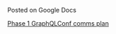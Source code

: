 Posted on Google Docs

[Phase 1 GraphQLConf comms plan](https://docs.google.com/document/d/1xCH6fJgs4icD67r9KhtRc2yfmWrILABnDOqOlrCmtJg/edit#)



